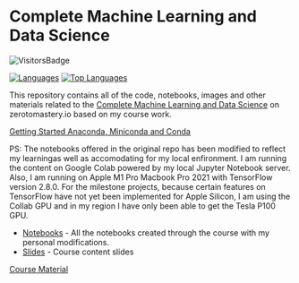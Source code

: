 # Complete Machine Learning and Data Science

![VisitorsBadge](https://visitor-badge-reloaded.herokuapp.com/badge?page_id=Complete_Machine_Learning_and_Data_Science&color=55acb7&style=for-the-badge&logo=Github)    

[![Languages](https://img.shields.io/github/languages/count/Mathews-Tom/Complete_Machine_Learning_and_Data_Science?style=flat-square)](#)
[![Top Languages](https://img.shields.io/github/languages/top/Mathews-Tom/Complete_Machine_Learning_and_Data_Science?style=flat-square)](#)

This repository contains all of the code, notebooks, images and other materials related to the [Complete Machine Learning and Data Science]((https://dbourke.link/ZTMmlcourse)) on zerotomastery.io based on my course work.

[Getting Started Anaconda, Miniconda and Conda](https://whimsical.com/getting-started-anaconda-miniconda-and-conda-BD751gt65nKjAD5i1CNEXU)

PS: The notebooks offered in the original repo has been modified to reflect my learningas well as accomodating for my local enfironment. I am running the content on Google Colab powered by my local Jupyter Notebook server. Also, I am running on Apple M1 Pro Macbook Pro 2021 with TensorFlow version 2.8.0. For the milestone projects, because certain features on TensorFlow have not yet been implemented for Apple Silicon, I am using the Collab GPU and in my region I have only been able to get the Tesla P100 GPU.

- [Notebooks](Notebooks) - All the notebooks created through the course with my personal modifications.
- [Slides](Slides) - Course content slides

[Course Material](https://github.com/Mathews-Tom/ZTM-Course-Contents/tree/main/Complete_Machine_Learning_and_Data_Science)

